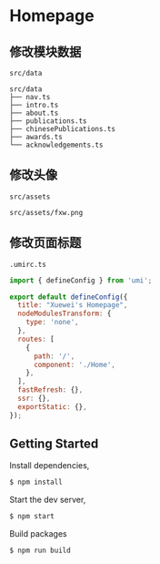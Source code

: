 # Homepage

## 修改模块数据

`src/data`
```
src/data
├── nav.ts
├── intro.ts
├── about.ts
├── publications.ts
├── chinesePublications.ts
├── awards.ts
└── acknowledgements.ts
```

## 修改头像

`src/assets`

```
src/assets/fxw.png
```

## 修改页面标题

`.umirc.ts`

```js
import { defineConfig } from 'umi';

export default defineConfig({
  title: "Xuewei's Homepage",
  nodeModulesTransform: {
    type: 'none',
  },
  routes: [
    {
      path: '/',
      component: './Home',
    },
  ],
  fastRefresh: {},
  ssr: {},
  exportStatic: {},
});

```

## Getting Started

Install dependencies,

```bash
$ npm install
```

Start the dev server,

```bash
$ npm start
```
Build packages

```bash
$ npm run build
```
